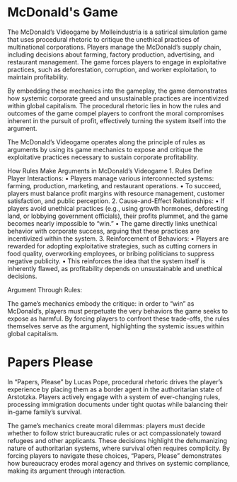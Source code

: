 

# McDonald's Game

The McDonald’s Videogame by Molleindustria is a satirical simulation game that uses procedural rhetoric to critique the unethical practices of multinational corporations. Players manage the McDonald’s supply chain, including decisions about farming, factory production, advertising, and restaurant management. The game forces players to engage in exploitative practices, such as deforestation, corruption, and worker exploitation, to maintain profitability.

By embedding these mechanics into the gameplay, the game demonstrates how systemic corporate greed and unsustainable practices are incentivized within global capitalism. The procedural rhetoric lies in how the rules and outcomes of the game compel players to confront the moral compromises inherent in the pursuit of profit, effectively turning the system itself into the argument.

The McDonald’s Videogame operates along the principle of rules as arguments by using its game mechanics to expose and critique the exploitative practices necessary to sustain corporate profitability.

How Rules Make Arguments in McDonald’s Videogame
	1.	Rules Define Player Interactions:
	•	Players manage various interconnected systems: farming, production, marketing, and restaurant operations.
	•	To succeed, players must balance profit margins with resource management, customer satisfaction, and public perception.
	2.	Cause-and-Effect Relationships:
	•	If players avoid unethical practices (e.g., using growth hormones, deforesting land, or lobbying government officials), their profits plummet, and the game becomes nearly impossible to “win.”
	•	The game directly links unethical behavior with corporate success, arguing that these practices are incentivized within the system.
	3.	Reinforcement of Behaviors:
	•	Players are rewarded for adopting exploitative strategies, such as cutting corners in food quality, overworking employees, or bribing politicians to suppress negative publicity.
	•	This reinforces the idea that the system itself is inherently flawed, as profitability depends on unsustainable and unethical decisions.

Argument Through Rules:

The game’s mechanics embody the critique: in order to “win” as McDonald’s, players must perpetuate the very behaviors the game seeks to expose as harmful. By forcing players to confront these trade-offs, the rules themselves serve as the argument, highlighting the systemic issues within global capitalism.

# Papers Please

In “Papers, Please” by Lucas Pope, procedural rhetoric drives the player’s experience by placing them as a border agent in the authoritarian state of Arstotzka. Players actively engage with a system of ever-changing rules, processing immigration documents under tight quotas while balancing their in-game family’s survival.

The game’s mechanics create moral dilemmas: players must decide whether to follow strict bureaucratic rules or act compassionately toward refugees and other applicants. These decisions highlight the dehumanizing nature of authoritarian systems, where survival often requires complicity. By forcing players to navigate these choices, “Papers, Please” demonstrates how bureaucracy erodes moral agency and thrives on systemic compliance, making its argument through interaction.